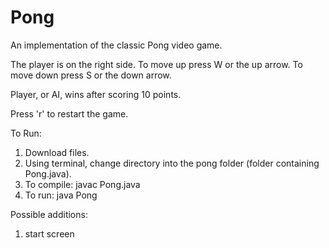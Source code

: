 # Pong
An implementation of the classic Pong video game.

The player is on the right side. To move up press W or the up arrow. To move down press S or the down arrow.

Player, or AI, wins after scoring 10 points.

Press 'r' to restart the game.

To Run:
1. Download files.
2. Using terminal, change directory into the pong folder (folder containing Pong.java).
3. To compile: javac Pong.java
4. To run: java Pong

Possible additions:
1. start screen
